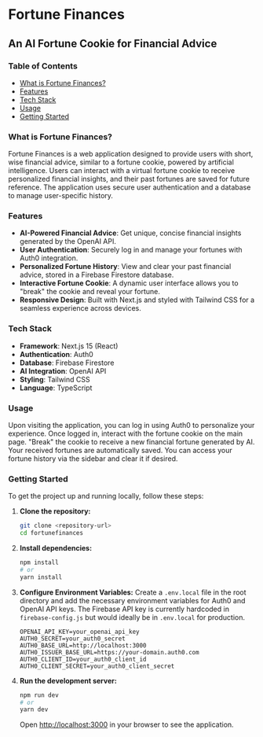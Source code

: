 # Fortune Finances

## An AI Fortune Cookie for Financial Advice

### Table of Contents

*   [What is Fortune Finances?](#what-is-fortune-finances)
*   [Features](#features)
*   [Tech Stack](#tech-stack)
*   [Usage](#usage)
*   [Getting Started](#getting-started)

### What is Fortune Finances?

Fortune Finances is a web application designed to provide users with short, wise financial advice, similar to a fortune cookie, powered by artificial intelligence. Users can interact with a virtual fortune cookie to receive personalized financial insights, and their past fortunes are saved for future reference. The application uses secure user authentication and a database to manage user-specific history.

### Features

*   **AI-Powered Financial Advice**: Get unique, concise financial insights generated by the OpenAI API.
*   **User Authentication**: Securely log in and manage your fortunes with Auth0 integration.
*   **Personalized Fortune History**: View and clear your past financial advice, stored in a Firebase Firestore database.
*   **Interactive Fortune Cookie**: A dynamic user interface allows you to "break" the cookie and reveal your fortune.
*   **Responsive Design**: Built with Next.js and styled with Tailwind CSS for a seamless experience across devices.

### Tech Stack

*   **Framework**: Next.js 15 (React)
*   **Authentication**: Auth0
*   **Database**: Firebase Firestore
*   **AI Integration**: OpenAI API
*   **Styling**: Tailwind CSS
*   **Language**: TypeScript

### Usage

Upon visiting the application, you can log in using Auth0 to personalize your experience. Once logged in, interact with the fortune cookie on the main page. "Break" the cookie to receive a new financial fortune generated by AI. Your received fortunes are automatically saved. You can access your fortune history via the sidebar and clear it if desired.

### Getting Started

To get the project up and running locally, follow these steps:

1.  **Clone the repository:**
    ```bash
    git clone <repository-url>
    cd fortunefinances
    ```
2.  **Install dependencies:**
    ```bash
    npm install
    # or
    yarn install
    ```
3.  **Configure Environment Variables:**
    Create a `.env.local` file in the root directory and add the necessary environment variables for Auth0 and OpenAI API keys. The Firebase API key is currently hardcoded in `firebase-config.js` but would ideally be in `.env.local` for production.
    ```env
    OPENAI_API_KEY=your_openai_api_key
    AUTH0_SECRET=your_auth0_secret
    AUTH0_BASE_URL=http://localhost:3000
    AUTH0_ISSUER_BASE_URL=https://your-domain.auth0.com
    AUTH0_CLIENT_ID=your_auth0_client_id
    AUTH0_CLIENT_SECRET=your_auth0_client_secret
    ```
4.  **Run the development server:**
    ```bash
    npm run dev
    # or
    yarn dev
    ```
    Open [http://localhost:3000](http://localhost:3000) in your browser to see the application.